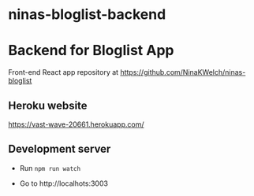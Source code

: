 # ninas-bloglist-backend
# Backend for Bloglist App

Front-end React app repository at https://github.com/NinaKWelch/ninas-bloglist

## Heroku website

https://vast-wave-20661.herokuapp.com/

## Development server

- Run `npm run watch`

- Go to http://localhots:3003




